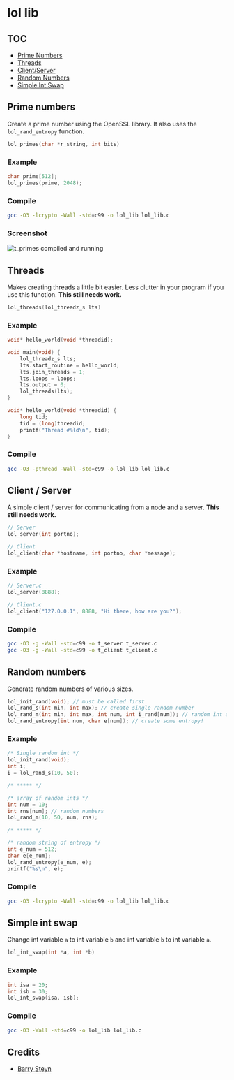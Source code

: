 # lol lib

## TOC

* [Prime Numbers](https://github.com/levidurfee/lol_lib#prime-numbers)
* [Threads](https://github.com/levidurfee/lol_lib#threads)
* [Client/Server](https://github.com/levidurfee/lol_lib#client--server)
* [Random Numbers](https://github.com/levidurfee/lol_lib#random-numbers)
* [Simple Int Swap](https://github.com/levidurfee/lol_lib#simple-int-swap)

## Prime numbers

Create a prime number using the OpenSSL library. It also uses the `lol_rand_entropy` function.


```c
lol_primes(char *r_string, int bits)
```

### Example

```c
char prime[512];
lol_primes(prime, 2048);
```
### Compile

```bash
gcc -O3 -lcrypto -Wall -std=c99 -o lol_lib lol_lib.c
```

### Screenshot

![t_primes compiled and running](https://cdn.levi.lol/i/KdU_GA.png)

## Threads

Makes creating threads a little bit easier. Less clutter in your program if you use this function. **This still needs work.**

```c
lol_threads(lol_threadz_s lts)
```

### Example

```c
void* hello_world(void *threadid);

void main(void) {
    lol_threadz_s lts;
    lts.start_routine = hello_world;
    lts.join_threads = 1;
    lts.loops = loops;
    lts.output = 0;
    lol_threads(lts);
}

void* hello_world(void *threadid) {
    long tid;
    tid = (long)threadid;
    printf("Thread #%ld\n", tid);
}
```

### Compile

```bash
gcc -O3 -pthread -Wall -std=c99 -o lol_lib lol_lib.c
```

## Client / Server

A simple client / server for communicating from a node and a server. **This still needs work.**

```c
// Server
lol_server(int portno);

// Client
lol_client(char *hostname, int portno, char *message);
```

### Example

```c
// Server.c
lol_server(8888);

// Client.c
lol_client("127.0.0.1", 8888, "Hi there, how are you?");
```

### Compile

```bash
gcc -O3 -g -Wall -std=c99 -o t_server t_server.c
gcc -O3 -g -Wall -std=c99 -o t_client t_client.c
```

## Random numbers

Generate random numbers of various sizes.

```c
lol_init_rand(void); // must be called first
lol_rand_s(int min, int max); // create single random number
lol_rand_m(int min, int max, int num, int i_rand[num]); // random int array
lol_rand_entropy(int num, char e[num]); // create some entropy!
```

### Example

```c
/* Single random int */
lol_init_rand(void);
int i;
i = lol_rand_s(10, 50);

/* ***** */

/* array of random ints */
int num = 10;
int rns[num]; // random numbers
lol_rand_m(10, 50, num, rns);

/* ***** */

/* random string of entropy */
int e_num = 512;
char e[e_num];
lol_rand_entropy(e_num, e);
printf("%s\n", e);
```

### Compile

```bash
gcc -O3 -lcrypto -Wall -std=c99 -o lol_lib lol_lib.c
```

## Simple int swap

Change int variable `a` to int variable `b` and int variable `b` to int variable `a`.

```c
lol_int_swap(int *a, int *b)
```

### Example

```c
int isa = 20;
int isb = 30;
lol_int_swap(isa, isb);
```

### Compile

```bash
gcc -O3 -Wall -std=c99 -o lol_lib lol_lib.c
```

## Credits

* [Barry Steyn](https://gist.github.com/barrysteyn/7308212)